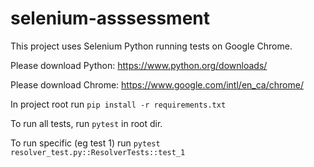 # selenium-asssessment

This project uses Selenium Python running tests on Google Chrome.

Please download Python: https://www.python.org/downloads/

Please download Chrome: https://www.google.com/intl/en_ca/chrome/

In project root run `pip install -r requirements.txt`

To run all tests, run `pytest` in root dir. 

To run specific (eg test 1) run `pytest resolver_test.py::ResolverTests::test_1`
